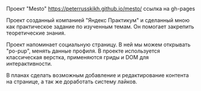 Проект "Mesto"
https://peterrusskikh.github.io/mesto/ ссылка на gh-pages

Проект созданный компанией "Яндекс Практикум" и сделанный мною как практическое задание по изученным темам. Он помогает закрепить теоретические знания.

Проект напоминает социальную страницу. В ней мы можем открывать "po-pup", менять данные профиля. В проекте используется классическая верстка, применяются гриды и DOM для интерактивности.

В планах сделать возможным добавление и редактирование контента на странице, а так же доработать систему лайков.

